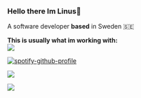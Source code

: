### Hello there Im Linus👋
A software developer **based** in Sweden 🇸🇪

<div>
  <strong>This is usually what im working with:</strong>
  </br>
  <a href="https://skillicons.dev">
    <img src="https://skillicons.dev/icons?i=ts,react,nodejs,docker,cs&theme=dark" />
  </a>
</div>

  [![spotify-github-profile](https://spotify-github-profile.vercel.app/api/view?uid=1s8t5js4u8xz62xkse3qj2jlp&cover_image=true&theme=natemoo-re&show_offline=true&background_color=121212&interchange=false&bar_color=53b14f&bar_color_cover=false)](https://github.com/kittinan/spotify-github-profile)


 <a href="https://github.com/anuraghazra/github-readme-stats">
  <img src="http://github-readme-stats-linus-jansson.vercel.app/api?username=linus-jansson&show_icons=true&theme=synthwave&count_private=true&hide_border=true" />
</a>

![](https://komarev.com/ghpvc/?username=linus-jansson&color=brightgreen&style=for-the-badge&label=views)
